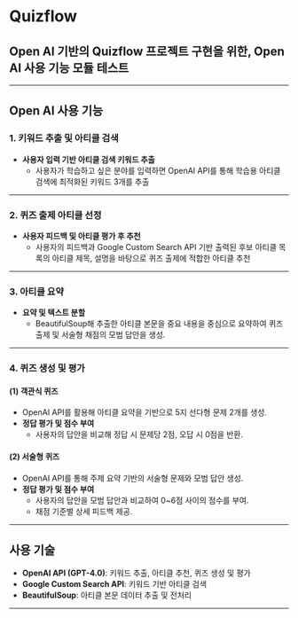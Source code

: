 # Quizflow
## Open AI 기반의 **Quizflow** 프로젝트 구현을 위한, Open AI 사용 기능 모듈 테스트 <br>

---

## Open AI 사용 기능

### 1. 키워드 추출 및 아티클 검색
- **사용자 입력 기반 아티클 검색 키워드 추출**  
  - 사용자가 학습하고 싶은 분야를 입력하면 OpenAI API를 통해 학습용 아티클 검색에 최적화된 키워드 3개를 추출

---

### 2. 퀴즈 출제 아티클 선정
- **사용자 피드백 및 아티클 평가 후 추천**
  - 사용자의 피드백과 Google Custom Search API 기반 출력된 후보 아티클 목록의 아티클 제목, 설명을 바탕으로 퀴즈 출제에 적합한 아티클 추천

---

### 3. 아티클 요약
- **요약 및 텍스트 분할**  
  - BeautifulSoup해 추출한 아티클 본문을 중요 내용을 중심으로 요약하여 퀴즈 출제 및 서술형 채점의 모범 답안을 생성.

---

### 4. 퀴즈 생성 및 평가
#### (1) 객관식 퀴즈
- OpenAI API를 활용해 아티클 요약을 기반으로 5지 선다형 문제 2개를 생성.
- **정답 평가 및 점수 부여**  
  - 사용자의 답안을 비교해 정답 시 문제당 2점, 오답 시 0점을 반환.

#### (2) 서술형 퀴즈
- OpenAI API를 통해 주제 요약 기반의 서술형 문제와 모범 답안 생성.
- **정답 평가 및 점수 부여**  
  - 사용자의 답안을 모범 답안과 비교하여 0~6점 사이의 점수를 부여.  
  - 채점 기준별 상세 피드백 제공.

---

## 사용 기술
- **OpenAI API (GPT-4.0)**: 키워드 추출, 아티클 추천, 퀴즈 생성 및 평가
- **Google Custom Search API**: 키워드 기반 아티클 검색
- **BeautifulSoup**: 아티클 본문 데이터 추출 및 전처리

---
